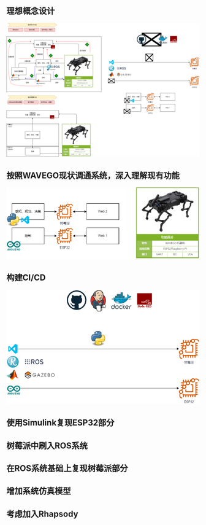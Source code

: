 ## 理想概念设计

![方案设计图](images/方案设计图.drawio.png "方案设计图")

## 按照WAVEGO现状调通系统，深入理解现有功能

![WAVEGO现状](images/WAVEGO-now.drawio.png "WAVEGO现状")

## 构建CI/CD

![构建CI/CD](images/CICD.drawio.png "构建CI/CD")
## 使用Simulink复现ESP32部分

## 树莓派中刷入ROS系统

## 在ROS系统基础上复现树莓派部分

## 增加系统仿真模型

## 考虑加入Rhapsody
